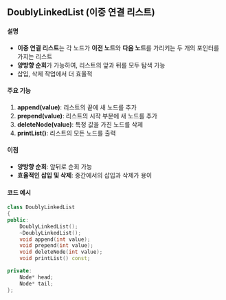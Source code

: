 ## DoublyLinkedList (이중 연결 리스트)

#### 설명
- **이중 연결 리스트**는 각 노드가 **이전 노드**와 **다음 노드**를 가리키는 두 개의 포인터를 가지는 리스트
- **양방향 순회**가 가능하여, 리스트의 앞과 뒤를 모두 탐색 가능
- 삽입, 삭제 작업에서 더 효율적

#### 주요 기능
1. **append(value)**: 리스트의 끝에 새 노드를 추가
2. **prepend(value)**: 리스트의 시작 부분에 새 노드를 추가
3. **deleteNode(value)**: 특정 값을 가진 노드를 삭제
4. **printList()**: 리스트의 모든 노드를 출력

#### 이점
- **양방향 순회**: 앞뒤로 순회 가능
- **효율적인 삽입 및 삭제**: 중간에서의 삽입과 삭제가 용이

#### 코드 예시
```cpp
class DoublyLinkedList
{
public:
    DoublyLinkedList();
    ~DoublyLinkedList();
    void append(int value);
    void prepend(int value);
    void deleteNode(int value);
    void printList() const;

private:
    Node* head;
    Node* tail;
};
